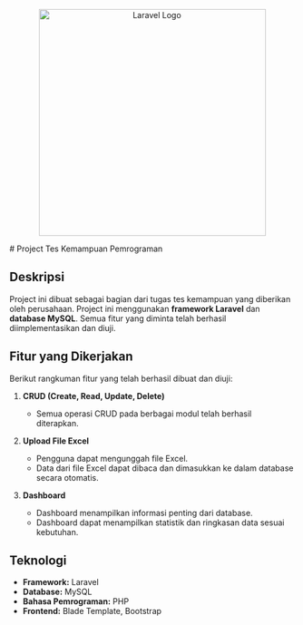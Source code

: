 <p align="center"><a href="https://laravel.com" target="_blank"><img src="https://raw.githubusercontent.com/laravel/art/master/logo-lockup/5%20SVG/2%20CMYK/1%20Full%20Color/laravel-logolockup-cmyk-red.svg" width="400" alt="Laravel Logo"></a></p>
# Project Tes Kemampuan Pemrograman

## Deskripsi
Project ini dibuat sebagai bagian dari tugas tes kemampuan yang diberikan oleh perusahaan. Project ini menggunakan **framework Laravel** dan **database MySQL**. Semua fitur yang diminta telah berhasil diimplementasikan dan diuji.

## Fitur yang Dikerjakan
Berikut rangkuman fitur yang telah berhasil dibuat dan diuji:

1. **CRUD (Create, Read, Update, Delete)**  
   - Semua operasi CRUD pada berbagai modul telah berhasil diterapkan.

2. **Upload File Excel**  
   - Pengguna dapat mengunggah file Excel.
   - Data dari file Excel dapat dibaca dan dimasukkan ke dalam database secara otomatis.

3. **Dashboard**  
   - Dashboard menampilkan informasi penting dari database.
   - Dashboard dapat menampilkan statistik dan ringkasan data sesuai kebutuhan.

## Teknologi
- **Framework:** Laravel
- **Database:** MySQL
- **Bahasa Pemrograman:** PHP
- **Frontend:** Blade Template, Bootstrap

